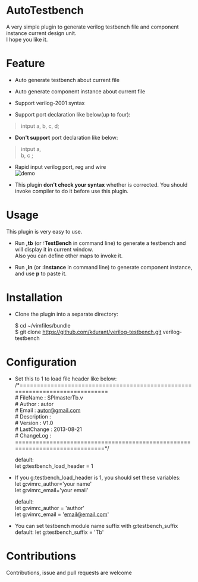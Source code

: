 # AutoTestbench  
A very simple plugin to generate verilog testbench file and component instance current design unit.   
I hope you like it.

# Feature  
* Auto generate testbench about current file  

* Auto generate component instance about current file

* Support verilog-2001 syntax

* Support port declaration like below(up to four):   
>intput      a, b, c, d;  

* **Don't support** port declaration like below:  
>intput      a,  
> b, c ;  

* Rapid input verilog port, reg and wire  
  ![demo](https://f.cloud.github.com/assets/2704364/1078773/9e416ede-1533-11e3-8a98-4f5ddfdf0dd6.gif)

* This plugin **don't check your syntax** whether is corrected. You should 
invoke compiler to do it before use this plugin.

# Usage
This plugin is very easy to use.  
* Run **,tb** (or **:TestBench** in command line) to generate a testbench and will display it in current window.  
Also you can define other maps to invoke it.  

* Run **,in** (or **:Instance** in command line) to generate component instance, and use **p** to paste it.  

# Installation  
* Clone the plugin into a separate directory:  

    $ cd ~/vimfiles/bundle    
    $ git clone https://github.com/kdurant/verilog-testbench.git  verilog-testbench    

# Configuration  
* Set this to 1 to load file header like below:  
    /\*=============================================================================  
    \# FileName    : SPImasterTb.v  
    \# Author      : autor  
    \# Email       : autor@gmail.com  
    \# Description :    
    \# Version     : V1.0  
    \# LastChange  : 2013-08-21  
    \# ChangeLog   :  
    \=============================================================================*/  
  
    default:  
    let g:testbench_load_header = 1  
* If you g:testbench_load_header is 1, you should set these variables:  
    let g:vimrc_author='your name'    
    let g:vimrc_email='your email'    

    default:  
    let g:vimrc_author = 'author'  
    let g:vimrc_email  = 'email@email.com'  
* You can set testbench module name suffix with g:testbench_suffix
    default:
    let g:testbench_suffix = 'Tb'

# Contributions
Contributions, issue and pull requests are welcome  

